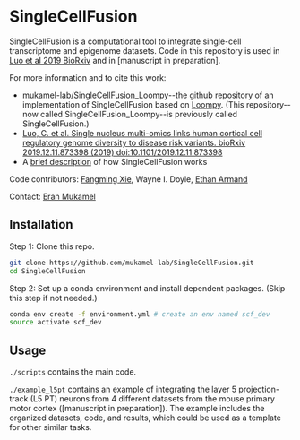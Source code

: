 # SingleCellFusion

SingleCellFusion is a computational tool to integrate single-cell transcriptome and epigenome datasets. Code in this repository is used in [Luo et al 2019 BioRxiv](https://www.biorxiv.org/content/10.1101/2019.12.11.873398v1) and in [manuscript in preparation].

For more information and to cite this work:
- [mukamel-lab/SingleCellFusion_Loompy](https://github.com/mukamel-lab/SingleCellFusion_Loompy)--the github repository of an implementation of SingleCellFusion based on [Loompy](http://loompy.org/). (This repository--now called SingleCellFusion_Loompy--is previously called SingleCellFusion.)
- [Luo, C. et al. Single nucleus multi-omics links human cortical cell regulatory genome diversity to disease risk variants. bioRxiv 2019.12.11.873398 (2019) doi:10.1101/2019.12.11.873398](https://www.biorxiv.org/content/10.1101/2019.12.11.873398v1)
- A [brief description](docs/scf_description.rst) of how SingleCellFusion works

Code contributors: [Fangming Xie](mailto:f7xie@ucsd.edu), Wayne I. Doyle, [Ethan Armand](mailto:ejarmand@ucsd.edu)

Contact: [Eran Mukamel](mailto:emukamel@ucsd.edu)

## Installation
Step 1: Clone this repo.
```bash
git clone https://github.com/mukamel-lab/SingleCellFusion.git
cd SingleCellFusion
```

Step 2: Set up a conda environment and install dependent packages. (Skip this step if not needed.)
```bash
conda env create -f environment.yml # create an env named scf_dev
source activate scf_dev
```

## Usage
```./scripts``` contains the main code.

```./example_l5pt``` contains an example of integrating the layer 5 projection-track (L5 PT) neurons from 4 different datasets from the mouse primary motor cortex ([manuscript in preparation]). The example includes the organized datasets, code, and results, which could be used as a template for other similar tasks.
